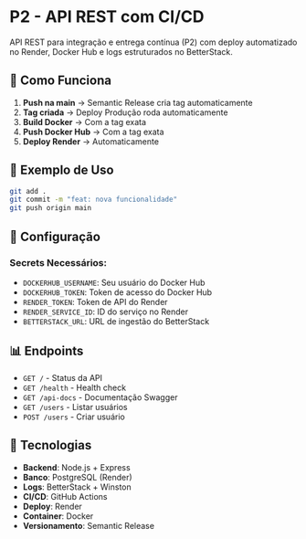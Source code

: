 # P2 - API REST com CI/CD

API REST para integração e entrega contínua (P2) com deploy automatizado no Render, Docker Hub e logs estruturados no BetterStack.

## 🚀 Como Funciona

1. **Push na main** → Semantic Release cria tag automaticamente
2. **Tag criada** → Deploy Produção roda automaticamente
3. **Build Docker** → Com a tag exata
4. **Push Docker Hub** → Com a tag exata
5. **Deploy Render** → Automaticamente

## 📝 Exemplo de Uso

```bash
git add .
git commit -m "feat: nova funcionalidade"
git push origin main
```

## 🔧 Configuração

### Secrets Necessários:
- `DOCKERHUB_USERNAME`: Seu usuário do Docker Hub
- `DOCKERHUB_TOKEN`: Token de acesso do Docker Hub
- `RENDER_TOKEN`: Token de API do Render
- `RENDER_SERVICE_ID`: ID do serviço no Render
- `BETTERSTACK_URL`: URL de ingestão do BetterStack

## 📊 Endpoints

- `GET /` - Status da API
- `GET /health` - Health check
- `GET /api-docs` - Documentação Swagger
- `GET /users` - Listar usuários
- `POST /users` - Criar usuário

## 🎯 Tecnologias

- **Backend**: Node.js + Express
- **Banco**: PostgreSQL (Render)
- **Logs**: BetterStack + Winston
- **CI/CD**: GitHub Actions
- **Deploy**: Render
- **Container**: Docker
- **Versionamento**: Semantic Release 